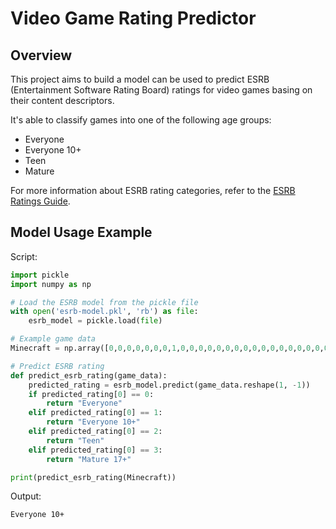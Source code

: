 # Video Game Rating Predictor

## Overview

This project aims to build a model can be used to predict ESRB (Entertainment Software Rating Board) ratings for video games basing on their content descriptors.

It's able to classify games into one of the following age groups:

- Everyone
- Everyone 10+
- Teen
- Mature

For more information about ESRB rating categories, refer to the [ESRB Ratings Guide](https://www.esrb.org/ratings-guide/).

## Model Usage Example

Script:

```python
import pickle
import numpy as np

# Load the ESRB model from the pickle file
with open('esrb-model.pkl', 'rb') as file:
    esrb_model = pickle.load(file)

# Example game data
Minecraft = np.array([0,0,0,0,0,0,0,1,0,0,0,0,0,0,0,0,0,0,0,0,0,0,0,0,0,0,0,0,0,0,0])

# Predict ESRB rating
def predict_esrb_rating(game_data):
    predicted_rating = esrb_model.predict(game_data.reshape(1, -1))
    if predicted_rating[0] == 0:
        return "Everyone"
    elif predicted_rating[0] == 1:
        return "Everyone 10+"
    elif predicted_rating[0] == 2:
        return "Teen"
    elif predicted_rating[0] == 3:
        return "Mature 17+"

print(predict_esrb_rating(Minecraft))
```

Output:

```
Everyone 10+
```
